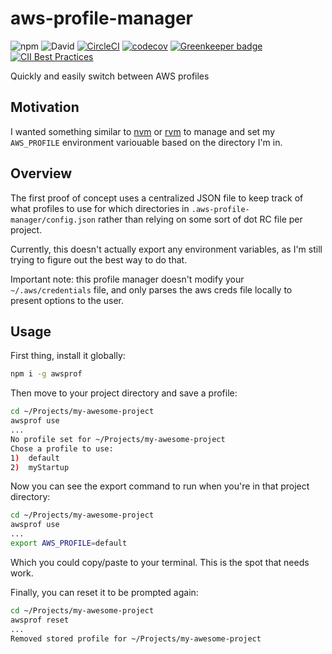 # aws-profile-manager
![npm](https://img.shields.io/npm/v/awsprof)
![David](https://img.shields.io/david/geoffdutton/aws-profile-manager)
[![CircleCI](https://circleci.com/gh/geoffdutton/aws-profile-manager.svg?style=svg)](https://circleci.com/gh/geoffdutton/aws-profile-manager)
[![codecov](https://codecov.io/gh/geoffdutton/aws-profile-manager/branch/master/graph/badge.svg)](https://codecov.io/gh/geoffdutton/aws-profile-manager)
[![Greenkeeper badge](https://badges.greenkeeper.io/geoffdutton/aws-profile-manager.svg)](https://greenkeeper.io/)
[![CII Best Practices](https://bestpractices.coreinfrastructure.org/projects/3201/badge)](https://bestpractices.coreinfrastructure.org/projects/3201)

Quickly and easily switch between AWS profiles

## Motivation
I wanted something similar to [nvm](https://github.com/nvm-sh/nvm) or [rvm](https://rvm.io/) to manage and set my `AWS_PROFILE` environment variouable based on the directory I'm in.

## Overview
The first proof of concept uses a centralized JSON file to keep track of what profiles to use for which directories in `.aws-profile-manager/config.json` rather than relying on some sort of dot RC file per project.

Currently, this doesn't actually export any environment variables, as I'm still trying to figure out the best way to do that. 

Important note: this profile manager doesn't modify your `~/.aws/credentials` file, and only parses the aws creds file locally to present options to the user.

## Usage
First thing, install it globally:
```bash
npm i -g awsprof
```

Then move to your project directory and save a profile:
```bash
cd ~/Projects/my-awesome-project
awsprof use
...
No profile set for ~/Projects/my-awesome-project
Chose a profile to use:
1)  default
2)  myStartup
```

Now you can see the export command to run when you're in that project directory:
```bash
cd ~/Projects/my-awesome-project
awsprof use
...
export AWS_PROFILE=default
```
Which you could copy/paste to your terminal. This is the spot that needs work.

Finally, you can reset it to be prompted again:
```bash
cd ~/Projects/my-awesome-project
awsprof reset
...
Removed stored profile for ~/Projects/my-awesome-project
```
